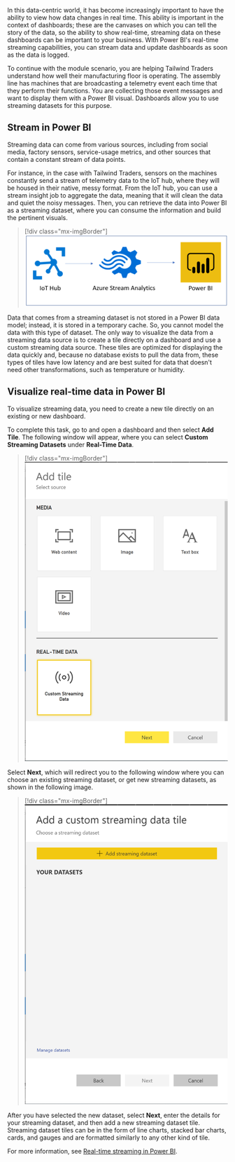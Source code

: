 In this data-centric world, it has become increasingly important to have the ability to view how data changes in real time. This ability is important in the context of dashboards; these are the canvases on which you can tell the story of the data, so the ability to show real-time, streaming data on these dashboards can be important to your business. With Power BI's real-time streaming capabilities, you can stream data and update dashboards as soon as the data is logged.

To continue with the module scenario, you are helping Tailwind Traders understand how well their manufacturing floor is operating. The assembly line has machines that are broadcasting a telemetry event each time that they perform their functions. You are collecting those event messages and want to display them with a Power BI visual. Dashboards allow you to use streaming datasets for this purpose.

## Stream in Power BI 

Streaming data can come from various sources, including from social media, factory sensors, service-usage metrics, and other sources that contain a constant stream of data points.

For instance, in the case with Tailwind Traders, sensors on the machines constantly send a stream of telemetry data to the IoT hub, where they will be housed in their native, messy format. From the IoT hub, you can use a stream insight job to aggregate the data, meaning that it will clean the data and quiet the noisy messages. Then, you can retrieve the data into Power BI as a streaming dataset, where you can consume the information and build the pertinent visuals.

> [!div class="mx-imgBorder"]
> [![Diagram of the streaming dataset example.](../media/06-diagram-iot-ss.png)](../media/06-diagram-iot-ss.png#lightbox)

Data that comes from a streaming dataset is not stored in a Power BI data model; instead, it is stored in a temporary cache. So, you cannot model the data with this type of dataset. The only way to visualize the data from a streaming data source is to create a tile directly on a dashboard and use a custom streaming data source. These tiles are optimized for displaying the data quickly and, because no database exists to pull the data from, these types of tiles have low latency and are best suited for data that doesn't need other transformations, such as temperature or humidity.

## Visualize real-time data in Power BI 

To visualize streaming data, you need to create a new tile directly on an existing or new dashboard.

To complete this task, go to and open a dashboard and then select **Add Tile**. The following window will appear, where you can select **Custom Streaming Datasets** under **Real-Time Data**.

> [!div class="mx-imgBorder"]
> [![Screenshot of the add custom streaming dataset tile.](../media/06-new-tile-added-ss.png)](../media/06-new-tile-added-ss.png#lightbox)

Select **Next**, which will redirect you to the following window where you can choose an existing streaming dataset, or get new streaming datasets, as shown in the following image.

> [!div class="mx-imgBorder"]
> [![Screenshot of the Add a custom streaming data tile window.](../media/06-add-new-streaming-dataset-ss.png)](../media/06-add-new-streaming-dataset-ss.png#lightbox)

After you have selected the new dataset, select **Next**, enter the details for your streaming dataset, and then add a new streaming dataset tile. Streaming dataset tiles can be in the form of line charts, stacked bar charts, cards, and gauges and are formatted similarly to any other kind of tile.

For more information, see [Real-time streaming in Power BI](https://docs.microsoft.com/power-bi/connect-data/service-real-time-streaming/?azure-portal=true).
